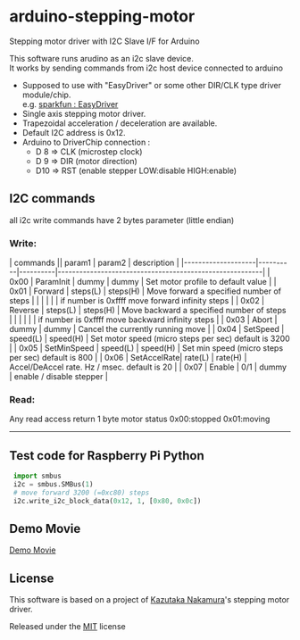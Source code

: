 # arduino-stepping-motor
Stepping motor driver with I2C Slave I/F for Arduino


This software runs arudino as an i2c slave device.  
It works by sending commands from i2c host device connected to arduino  

* Supposed to use with "EasyDriver" or some other DIR/CLK type driver module/chip.  
e.g.  [sparkfun : EasyDriver](https://www.sparkfun.com/products/12779)
* Single axis stepping motor driver.
* Trapezoidal acceleration / deceleration are available.
* Default I2C address is 0x12.
* Arduino to DriverChip connection :
  * D 8  => CLK (microstep clock)
  * D 9  => DIR (motor direction)
  * D10  => RST (enable stepper LOW:disable HIGH:enable)

## I2C commands
all i2c write commands have 2 bytes parameter (little endian)  
### Write:
|   commands         || param1   | param2   |  description                                            |
|--------------------|----------|----------|---------------------------------------------------------|
| 0x00 | ParamInit   | dummy    | dummy    | Set motor profile to default value                      |
| 0x01 | Forward     | steps(L) | steps(H) | Move forward a specified number of steps                |
|      |             |          |          |  if number is 0xffff move forward infinity steps        |
| 0x02 | Reverse     | steps(L) | steps(H) | Move backward a specified number of steps               |
|      |             |          |          |  if number is 0xffff move backward infinity steps       |
| 0x03 | Abort       | dummy    | dummy    | Cancel the currently running move                       |
| 0x04 | SetSpeed    | speed(L) | speed(H) | Set motor speed (micro steps per sec) default is 3200   |
| 0x05 | SetMinSpeed | speed(L) | speed(H) | Set min speed (micro steps per sec) default is 800      |
| 0x06 | SetAccelRate| rate(L)  | rate(H)  | Accel/DeAccel rate. Hz / msec. default is 20            |
| 0x07 | Enable      | 0/1      | dummy    | enable / disable stepper                                |


### Read:
  Any read access return 1 byte motor status 0x00:stopped 0x01:moving

----
## Test code for Raspberry Pi Python

```python
 import smbus
 i2c = smbus.SMBus(1)
 # move forward 3200 (=0xc80) steps
 i2c.write_i2c_block_data(0x12, 1, [0x80, 0x0c])
```

## Demo Movie
[Demo Movie](./steppertest.mp4)

## License
This software is based on
a project of [Kazutaka Nakamura](http://makaizou.blogspot.jp/)'s stepping motor driver.

Released under the [MIT](./LICENSE) license
